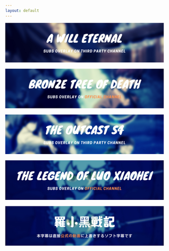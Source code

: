 ```yaml
---
layout: default
---
```

<style>
.zoom {
  transition: transform .2s;
}

.zoom:hover {
  -ms-transform: scale(1.1); /* IE 9 */
  -webkit-transform: scale(1.1); /* Safari 3-8 */
  transform: scale(1.1); 
}

</style>
<div class="zoom">
<a href="https://wuzimiko.github.io/subsoverlay/awilleternal/en"> <img src="images/AWEBannerR1.png"> </a></div>

<br>

</style>
<div class="zoom">
<a href="https://wuzimiko.github.io/subsoverlay/bronzetreeofdeath/en"> <img src="images/DMBJBanner.png"> </a></div>

<br>

</style>
<div class="zoom">
<a href="https://wuzimiko.github.io/subsoverlay/theoutcasts4/en"> <img src="images/TheOutcastS4Banner.png"> </a></div>

<br>

<div class="zoom">
<a href="https://wuzimiko.github.io/subsoverlay/luoxiaohei/en"> <img src="images/LXHBannerEN.png"> </a></div>

<br>

<div class="zoom">
<a href="https://wuzimiko.github.io/subsoverlay/luoxiaohei/jp"> <img src="images/LXHBannerJP.png"> </a></div>



